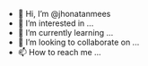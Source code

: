 - 👋 Hi, I’m @jhonatanmees
- 👀 I’m interested in ...
- 🌱 I’m currently learning ...
- 💞️ I’m looking to collaborate on ...
- 📫 How to reach me ...

<!---
jhonatanmees/jhonatanmees is a ✨ special ✨ repository because its `README.md` (this file) appears on your GitHub profile.
You can click the Preview link to take a look at your changes.
--->
